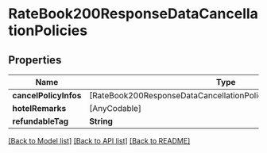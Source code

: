 # RateBook200ResponseDataCancellationPolicies

## Properties
Name | Type | Description | Notes
------------ | ------------- | ------------- | -------------
**cancelPolicyInfos** | [RateBook200ResponseDataCancellationPoliciesCancelPolicyInfosInner] |  | [optional] 
**hotelRemarks** | [AnyCodable] |  | [optional] 
**refundableTag** | **String** |  | [optional] 

[[Back to Model list]](../README.md#documentation-for-models) [[Back to API list]](../README.md#documentation-for-api-endpoints) [[Back to README]](../README.md)



